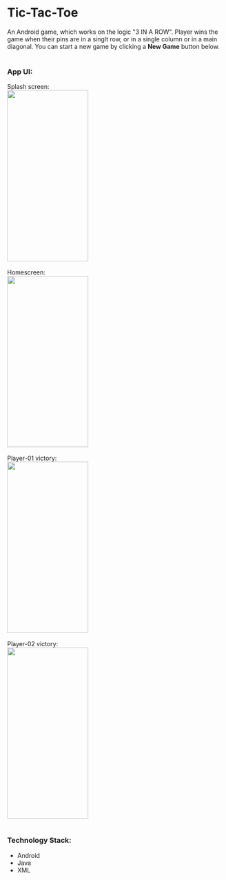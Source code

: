 # Tic-Tac-Toe
An Android game, which works on the logic "3 IN A ROW". Player wins the game when their pins are in a singlt row, or in a single column or in a main diagonal. You can start a new game by clicking a **New Game** button below. <br /><br />
### App UI: <br />
Splash screen:<br />
<img src="https://github.com/ADITHYA3399/Tic-Tac-Toe/assets/88793514/8d1a4d13-a0b9-49f2-b686-a2391a201cd8" height = 397 width = 188><br /><br />
Homescreen: <br />
<img src="https://github.com/ADITHYA3399/Tic-Tac-Toe/assets/88793514/0b69f987-42f2-407b-9a5b-e6fb1c50a7ae" height = 397 width = 188><br /><br />
Player-01 victory: <br />
<img src="https://github.com/ADITHYA3399/Tic-Tac-Toe/assets/88793514/d542d0b5-37d4-4795-9731-ca960829bc15" height = 397 width = 188><br /><br />
Player-02 victory: <br />
<img src="https://github.com/ADITHYA3399/Tic-Tac-Toe/assets/88793514/dfbe7a9e-073f-47c0-ba73-564e3644a7fb" height = 397 width = 188><br /><br />
### Technology Stack: <br />
* Android
* Java
* XML

